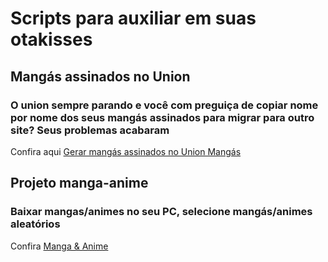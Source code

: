 # Scripts para auxiliar em suas otakisses

## Mangás assinados no Union
### O union sempre parando e você com preguiça de copiar nome por nome dos seus mangás assinados para migrar para outro site? Seus problemas acabaram
Confira aqui [Gerar mangás assinados no Union Mangás](pega-assinaturas-union)


## Projeto manga-anime 
### Baixar mangas/animes no seu PC, selecione mangás/animes aleatórios
Confira [Manga & Anime](manga-anime)
